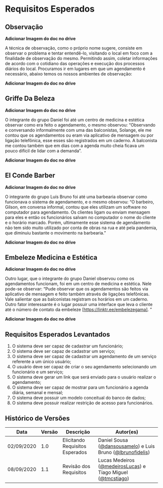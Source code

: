 # Requisitos Esperados

## Observação

**Adicionar Imagem do doc no drive**

A técnica de observação, como o próprio nome sugere, consiste em observar o problema e tentar entendê-lo, visitando o local em foco com a finalidade de observação do mesmo. Permitindo assim, coletar informações de acordo com o cotidiano das operações e execução dos processos diários do local.
Procuramos ir em lugares em que um agendamento é necessário, abaixo temos os nossos ambientes de observação:

**Adicionar Imagem do doc no drive**

## Griffe Da Beleza

**Adicionar Imagem do doc no drive**

O integrante do grupo Daniel foi até um centro de medicina e estética observar como era feito o agendamento, o mesmo observou:
“Observando e conversando informalmente com uma das balconistas, Solange, ele me contou que os agendamentos ou eram via aplicativo de mensagem ou por ligação telefônica, esse esses são registrados em um caderno.  A balconista me contou também que em dias com a agenda muito cheia ficava um pouco difícil de lidar  com a demanda”.

**Adicionar Imagem do doc no drive**

## El Conde Barber

**Adicionar Imagem do doc no drive**

O integrante do grupo Luís Bruno foi até uma barbearia observar como funcionava o sistema de agendamento, e o mesmo observou:
“O barbeiro, Gilson, em conversa informal, contou que eles utilizam um software no computador para agendamento. Os clientes ligam ou enviam mensagem para eles e então os funcionários salvam no computador o nome do cliente e o horário marcado. Porém, ultimamente esse sistema de agendamento não tem sido muito utilizado por conta de obras na rua e até pela pandemia, que diminuiu bastante o movimento na barbearia.”

**Adicionar Imagem do doc no drive**

## Embeleze Medicina e Estética

**Adicionar Imagem do doc no drive**

Outro lugar, que o integrante do grupo Daniel observou como os agendamentos funcionam, foi em um centro de medicina e estética. Nele pode-se observar:
“Pude observar que os agendamentos são feitos via aplicativo de mensagem e feito também através de ligações telefônicas. Vale salientar que as balconistas registram os horários em um caderno. Outro fator interessante é o lugar possuir uma interface que leva o cliente até o número de contato da embeleze [https://linktr.ee/embelezegama].  ”

**Adicionar Imagem do doc no drive**

## Requisitos Esperados Levantados

1. O sistema deve ser capaz de cadastrar um funcionário;
1. O sistema deve ser capaz de cadastrar um serviço;
1. O sistema deve ser capaz de cadastrar um agendamento de um serviço referente a um único usuário;
1. O usuário deve ser capaz de criar o seu agendamento selecionando um funcionário e um serviço;
1. O sistema deve gerar um link que será enviado para o usuário realizar o agendamento;
1. O sistema deve ser capaz de mostrar para um funcionário a agenda diária, semanal e mensal;
1. O sistema deve possuir um modelo conceitual do banco de dados;
1. O sistema deve possuir realizar restrição de acesso para funcionários.

## Histórico de Versões

| Data | Versão | Descrição | Autor(es) |
| ---- | ------ | --------- | --------- |
| 02/09/2020 | 1.0 | Elicitando Requisitos Esperados | Daniel Sousa ([@dansousamelo]((https://github.com/dansousamelo)))  e Luis Bruno ([@lbrunofidelis](https://github.com/lbrunofidelis)) |
| 08/09/2020 | 1.1 | Revisão dos Requisitos | Lucas Medeiros ([@medeirosLucas](https://github.com/medeiroslucas)) e Tiago Miguel ([@tmcstiago](https://github.com/tmcstiago)) |
